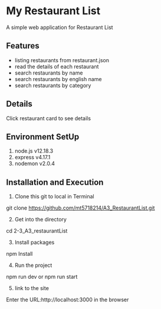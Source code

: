 # My Restaurant List

A simple web application for Restaurant List

## Features

 * listing restaurants from restaurant.json
 * read the details of each restaurant
 * search restaurants by name
 * search restaurants by english name
 * search restaurants by category

## Details

Click restaurant card to see details

## Environment SetUp

 1. node.js v12.18.3
 2. express v4.17.1
 3. nodemon v2.0.4

## Installation and Execution

 1. Clone this git to local in Terminal

 git clone https://github.com/mt5718214/A3_RestaurantList.git

 2. Get into the directory
 
 cd 2-3_A3_restaurantList

 3. Install packages

 npm Install

 4. Run the project

 npm run dev or npm run start

 5. link to the site
 
 Enter the URL:http://localhost:3000 in the browser